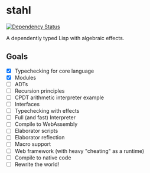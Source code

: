 stahl
=====

[![Dependency Status](https://deps.rs/repo/github/remexre/stahl/status.svg)](https://deps.rs/repo/github/remexre/stahl)

A dependently typed Lisp with algebraic effects.

Goals
-----

-	[x] Typechecking for core language
-	[x] Modules
-	[ ] ADTs
-	[ ] Recursion principles
-	[ ] CPDT arithmetic interpreter example
-	[ ] Interfaces
-	[ ] Typechecking with effects
-	[ ] Full (and fast) Interpreter
-	[ ] Compile to WebAssembly
-	[ ] Elaborator scripts
-	[ ] Elaborator reflection
-	[ ] Macro support
-	[ ] Web framework (with heavy "cheating" as a runtime)
-	[ ] Compile to native code
-	[ ] Rewrite the world!
